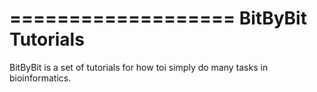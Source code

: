 ===================
BitByBit Tutorials
===================

BitByBit is a set of tutorials for how toi simply do many tasks in bioinformatics. 

